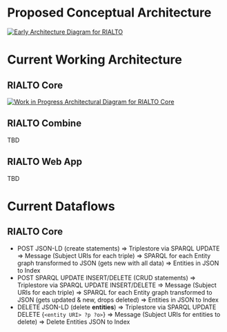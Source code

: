 # Proposed Conceptual Architecture

[![Early Architecture Diagram for RIALTO](https://docs.google.com/drawings/d/e/2PACX-1vSQ02m-7tdxzE7UYSbWPsl8DmeWboT952DhosgTLjNCAIUb1f95q71XpijdMQiD60MaWCGBsURLkSmP/pub?w=1440&h=1080)](https://docs.google.com/drawings/d/1A_X8krKQcbuonwtzuwMuk1rkEtzLrx-kcSQiuKEoPns/edit)

# Current Working Architecture
## RIALTO Core
[![Work in Progress Architectural Diagram for RIALTO Core](/sul-dlss/rialto/wiki/Current_RIALTO_Architecture.png)](https://drive.google.com/file/d/14aOYXrn6iN1FzL21_BBQJmf90RuqGO4L/view?usp=sharing)

## RIALTO Combine
TBD

## RIALTO Web App
TBD

# Current Dataflows

## RIALTO Core

* POST JSON-LD (create statements) => Triplestore via SPARQL UPDATE => Message (Subject URIs for each triple) => SPARQL for each Entity graph transformed to JSON (gets new with all data) => Entities in JSON to Index
* POST SPARQL UPDATE INSERT/DELETE (CRUD statements) => Triplestore via SPARQL UPDATE INSERT/DELETE => Message (Subject URIs for each triple) => SPARQL for each Entity graph transformed to JSON (gets updated & new, drops deleted) => Entities in JSON to Index
* DELETE JSON-LD (delete **entities**) => Triplestore via SPARQL UPDATE DELETE {`<entity URI> ?p ?o>`} => Message (Subject URIs for entities to delete) => Delete Entities JSON to Index